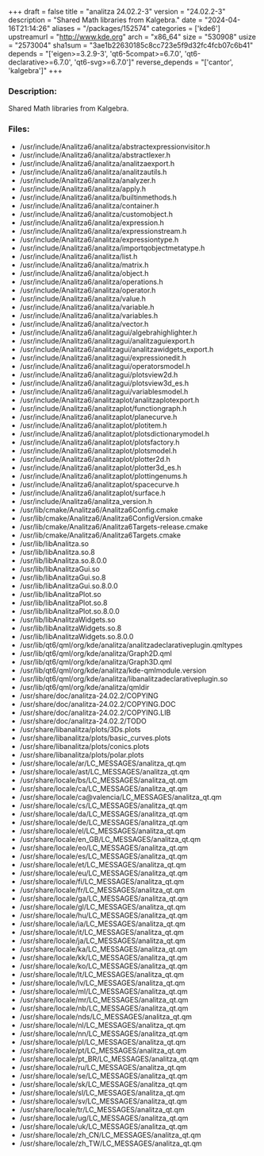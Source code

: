 +++
draft = false
title = "analitza 24.02.2-3"
version = "24.02.2-3"
description = "Shared Math libraries from Kalgebra."
date = "2024-04-16T21:14:26"
aliases = "/packages/152574"
categories = ['kde6']
upstreamurl = "http://www.kde.org"
arch = "x86_64"
size = "530908"
usize = "2573004"
sha1sum = "3ae1b22630185c8cc723e5f9d32fc4fcb07c6b41"
depends = "['eigen>=3.2.9-3', 'qt6-5compat>=6.7.0', 'qt6-declarative>=6.7.0', 'qt6-svg>=6.7.0']"
reverse_depends = "['cantor', 'kalgebra']"
+++
### Description: 
Shared Math libraries from Kalgebra.

### Files: 
* /usr/include/Analitza6/analitza/abstractexpressionvisitor.h
* /usr/include/Analitza6/analitza/abstractlexer.h
* /usr/include/Analitza6/analitza/analitzaexport.h
* /usr/include/Analitza6/analitza/analitzautils.h
* /usr/include/Analitza6/analitza/analyzer.h
* /usr/include/Analitza6/analitza/apply.h
* /usr/include/Analitza6/analitza/builtinmethods.h
* /usr/include/Analitza6/analitza/container.h
* /usr/include/Analitza6/analitza/customobject.h
* /usr/include/Analitza6/analitza/expression.h
* /usr/include/Analitza6/analitza/expressionstream.h
* /usr/include/Analitza6/analitza/expressiontype.h
* /usr/include/Analitza6/analitza/importqobjectmetatype.h
* /usr/include/Analitza6/analitza/list.h
* /usr/include/Analitza6/analitza/matrix.h
* /usr/include/Analitza6/analitza/object.h
* /usr/include/Analitza6/analitza/operations.h
* /usr/include/Analitza6/analitza/operator.h
* /usr/include/Analitza6/analitza/value.h
* /usr/include/Analitza6/analitza/variable.h
* /usr/include/Analitza6/analitza/variables.h
* /usr/include/Analitza6/analitza/vector.h
* /usr/include/Analitza6/analitzagui/algebrahighlighter.h
* /usr/include/Analitza6/analitzagui/analitzaguiexport.h
* /usr/include/Analitza6/analitzagui/analitzawidgets_export.h
* /usr/include/Analitza6/analitzagui/expressionedit.h
* /usr/include/Analitza6/analitzagui/operatorsmodel.h
* /usr/include/Analitza6/analitzagui/plotsview2d.h
* /usr/include/Analitza6/analitzagui/plotsview3d_es.h
* /usr/include/Analitza6/analitzagui/variablesmodel.h
* /usr/include/Analitza6/analitzaplot/analitzaplotexport.h
* /usr/include/Analitza6/analitzaplot/functiongraph.h
* /usr/include/Analitza6/analitzaplot/planecurve.h
* /usr/include/Analitza6/analitzaplot/plotitem.h
* /usr/include/Analitza6/analitzaplot/plotsdictionarymodel.h
* /usr/include/Analitza6/analitzaplot/plotsfactory.h
* /usr/include/Analitza6/analitzaplot/plotsmodel.h
* /usr/include/Analitza6/analitzaplot/plotter2d.h
* /usr/include/Analitza6/analitzaplot/plotter3d_es.h
* /usr/include/Analitza6/analitzaplot/plottingenums.h
* /usr/include/Analitza6/analitzaplot/spacecurve.h
* /usr/include/Analitza6/analitzaplot/surface.h
* /usr/include/Analitza6/analitza_version.h
* /usr/lib/cmake/Analitza6/Analitza6Config.cmake
* /usr/lib/cmake/Analitza6/Analitza6ConfigVersion.cmake
* /usr/lib/cmake/Analitza6/Analitza6Targets-release.cmake
* /usr/lib/cmake/Analitza6/Analitza6Targets.cmake
* /usr/lib/libAnalitza.so
* /usr/lib/libAnalitza.so.8
* /usr/lib/libAnalitza.so.8.0.0
* /usr/lib/libAnalitzaGui.so
* /usr/lib/libAnalitzaGui.so.8
* /usr/lib/libAnalitzaGui.so.8.0.0
* /usr/lib/libAnalitzaPlot.so
* /usr/lib/libAnalitzaPlot.so.8
* /usr/lib/libAnalitzaPlot.so.8.0.0
* /usr/lib/libAnalitzaWidgets.so
* /usr/lib/libAnalitzaWidgets.so.8
* /usr/lib/libAnalitzaWidgets.so.8.0.0
* /usr/lib/qt6/qml/org/kde/analitza/analitzadeclarativeplugin.qmltypes
* /usr/lib/qt6/qml/org/kde/analitza/Graph2D.qml
* /usr/lib/qt6/qml/org/kde/analitza/Graph3D.qml
* /usr/lib/qt6/qml/org/kde/analitza/kde-qmlmodule.version
* /usr/lib/qt6/qml/org/kde/analitza/libanalitzadeclarativeplugin.so
* /usr/lib/qt6/qml/org/kde/analitza/qmldir
* /usr/share/doc/analitza-24.02.2/COPYING
* /usr/share/doc/analitza-24.02.2/COPYING.DOC
* /usr/share/doc/analitza-24.02.2/COPYING.LIB
* /usr/share/doc/analitza-24.02.2/TODO
* /usr/share/libanalitza/plots/3Ds.plots
* /usr/share/libanalitza/plots/basic_curves.plots
* /usr/share/libanalitza/plots/conics.plots
* /usr/share/libanalitza/plots/polar.plots
* /usr/share/locale/ar/LC_MESSAGES/analitza_qt.qm
* /usr/share/locale/ast/LC_MESSAGES/analitza_qt.qm
* /usr/share/locale/bs/LC_MESSAGES/analitza_qt.qm
* /usr/share/locale/ca/LC_MESSAGES/analitza_qt.qm
* /usr/share/locale/ca@valencia/LC_MESSAGES/analitza_qt.qm
* /usr/share/locale/cs/LC_MESSAGES/analitza_qt.qm
* /usr/share/locale/da/LC_MESSAGES/analitza_qt.qm
* /usr/share/locale/de/LC_MESSAGES/analitza_qt.qm
* /usr/share/locale/el/LC_MESSAGES/analitza_qt.qm
* /usr/share/locale/en_GB/LC_MESSAGES/analitza_qt.qm
* /usr/share/locale/eo/LC_MESSAGES/analitza_qt.qm
* /usr/share/locale/es/LC_MESSAGES/analitza_qt.qm
* /usr/share/locale/et/LC_MESSAGES/analitza_qt.qm
* /usr/share/locale/eu/LC_MESSAGES/analitza_qt.qm
* /usr/share/locale/fi/LC_MESSAGES/analitza_qt.qm
* /usr/share/locale/fr/LC_MESSAGES/analitza_qt.qm
* /usr/share/locale/ga/LC_MESSAGES/analitza_qt.qm
* /usr/share/locale/gl/LC_MESSAGES/analitza_qt.qm
* /usr/share/locale/hu/LC_MESSAGES/analitza_qt.qm
* /usr/share/locale/ia/LC_MESSAGES/analitza_qt.qm
* /usr/share/locale/it/LC_MESSAGES/analitza_qt.qm
* /usr/share/locale/ja/LC_MESSAGES/analitza_qt.qm
* /usr/share/locale/ka/LC_MESSAGES/analitza_qt.qm
* /usr/share/locale/kk/LC_MESSAGES/analitza_qt.qm
* /usr/share/locale/ko/LC_MESSAGES/analitza_qt.qm
* /usr/share/locale/lt/LC_MESSAGES/analitza_qt.qm
* /usr/share/locale/lv/LC_MESSAGES/analitza_qt.qm
* /usr/share/locale/ml/LC_MESSAGES/analitza_qt.qm
* /usr/share/locale/mr/LC_MESSAGES/analitza_qt.qm
* /usr/share/locale/nb/LC_MESSAGES/analitza_qt.qm
* /usr/share/locale/nds/LC_MESSAGES/analitza_qt.qm
* /usr/share/locale/nl/LC_MESSAGES/analitza_qt.qm
* /usr/share/locale/nn/LC_MESSAGES/analitza_qt.qm
* /usr/share/locale/pl/LC_MESSAGES/analitza_qt.qm
* /usr/share/locale/pt/LC_MESSAGES/analitza_qt.qm
* /usr/share/locale/pt_BR/LC_MESSAGES/analitza_qt.qm
* /usr/share/locale/ru/LC_MESSAGES/analitza_qt.qm
* /usr/share/locale/se/LC_MESSAGES/analitza_qt.qm
* /usr/share/locale/sk/LC_MESSAGES/analitza_qt.qm
* /usr/share/locale/sl/LC_MESSAGES/analitza_qt.qm
* /usr/share/locale/sv/LC_MESSAGES/analitza_qt.qm
* /usr/share/locale/tr/LC_MESSAGES/analitza_qt.qm
* /usr/share/locale/ug/LC_MESSAGES/analitza_qt.qm
* /usr/share/locale/uk/LC_MESSAGES/analitza_qt.qm
* /usr/share/locale/zh_CN/LC_MESSAGES/analitza_qt.qm
* /usr/share/locale/zh_TW/LC_MESSAGES/analitza_qt.qm
